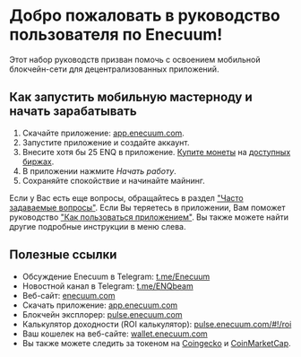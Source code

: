 # Добро пожаловать в руководство пользователя по Enecuum!

Этот набор руководств призван помочь с освоением мобильной блокчейн-сети для децентрализованных приложений.

## Как запустить мобильную мастерноду и начать зарабатывать

1. Скачайте приложение: [app.enecuum.com](https://app.enecuum.com).
2. Запустите приложение и создайте аккаунт. 
3. Внесите хотя бы 25 ENQ в приложение. [Купите монеты](/ru/enq/how-to-buy.html) на [доступных биржах](https://enecuum.com/buy).
4. В приложении нажмите *Начать работу*.
5. Сохраняйте спокойствие и начинайте майнинг.

Если у Вас есть еще вопросы, обращайтесь в раздел ["Часто задаваемые вопросы"](/ru/faq.html). Если Вы теряетесь в приложении, Вам поможет руководство ["Как пользоваться приложением"](/ru/enq/how-to-use.html). Вы также можете найти другие подробные инструкции в меню слева.

## Полезные ссылки

- Обсуждение Enecuum в Telegram: [t.me/Enecuum](https://t.me/Enecuum)
- Новостной канал в Telegram: [t.me/ENQbeam](https://t.me/ENQbeam)
- Веб-сайт: [enecuum.com](https://enecuum.com)
- Скачать приложение: [app.enecuum.com](https://app.enecuum.com)
- Блокчейн эксплорер: [pulse.enecuum.com](https://pulse.enecuum.com)
- Калькулятор доходности (ROI калькулятор): [pulse.enecuum.com/#!/roi](https://pulse.enecuum.com/#!/roi)
- Ваш кошелек на веб-сайте: [wallet.enecuum.com](https://wallet.enecuum.com)
- Вы также можете следить за токеном на [Coingecko](https://www.coingecko.com/en/coins/enecuum) и [CoinMarketCap](https://coinmarketcap.com/currencies/enecuum/).